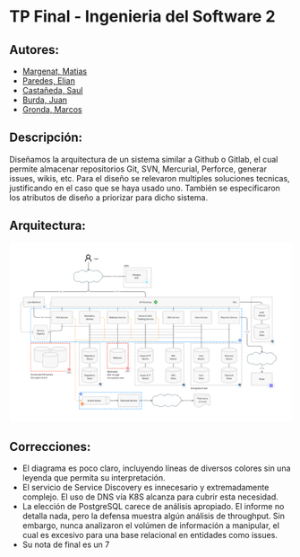 # TP Final - Ingenieria del Software 2

## Autores:
  - [Margenat, Matias](https://github.com/nicklnick)
  - [Paredes, Elian](https://github.com/elianparedes)
  - [Castañeda, Saul](https://github.com/saulex16)
  - [Burda, Juan](https://github.com/Juan-Burda)
  - [Gronda, Marcos](https://github.com/MSGronda) 

## Descripción:
Diseñamos la arquitectura de un sistema similar a Github o Gitlab, el cual permite almacenar repositorios Git, SVN, Mercurial, Perforce, generar issues, wikis, etc. Para el diseño se relevaron multiples soluciones tecnicas, justificando en el caso que se haya usado uno. También se especificaron los atributos de diseño a priorizar para dicho sistema.

## Arquitectura:

<img src="images/architecture.jpg" alt="Arquitectura" width="600"/>

## Correcciones:
- El diagrama es poco claro, incluyendo líneas de diversos colores sin una leyenda que permita su interpretación.
- El servicio de Service Discovery es innecesario y extremadamente complejo. El uso de DNS vía K8S alcanza para cubrir esta necesidad.
- La elección de PostgreSQL carece de análisis apropiado. El informe no detalla nada, pero la defensa muestra algún análisis de throughput. Sin embargo, nunca analizaron el volúmen de información a manipular, el cual es excesivo para una base relacional en entidades como issues.
- Su nota de final es un 7

